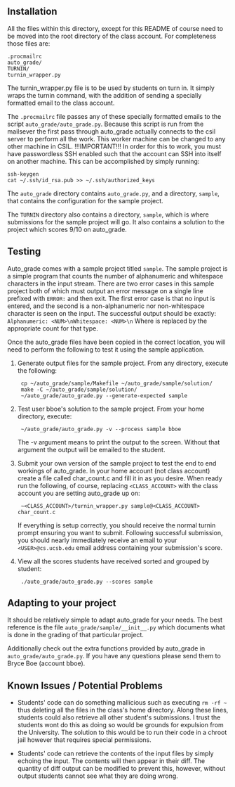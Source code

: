 ## Installation

All the files within this directory, except for this README of course
need to be moved into the root directory of the class account. For
completeness those files are:

    .procmailrc
    auto_grade/
    TURNIN/
    turnin_wrapper.py

The turnin_wrapper.py file is to be used by students on turn in. It
simply wraps the turnin command, with the addition of sending a
specially formatted email to the class account.

The `.procmailrc` file passes any of these specially formatted emails
to the script `auto_grade/auto_grade.py`. Because this script is run
from the mailsever the first pass through auto_grade actually connects
to the csil server to perform all the work. This worker machine can be
changed to any other machine in CSIL.  !!!IMPORTANT!!!  In order for
this to work, you must have passwordless SSH enabled such that the
account can SSH into itself on another machine. This can be
accomplished by simply running:

    ssh-keygen
    cat ~/.ssh/id_rsa.pub >> ~/.ssh/authorized_keys

The `auto_grade` directory contains `auto_grade.py`, and a directory,
`sample`, that contains the configuration for the sample project.

The `TURNIN` directory also contains a directory, `sample`, which is
where submissions for the sample project will go. It also contains a
solution to the project which scores 9/10 on auto_grade.


## Testing

Auto_grade comes with a sample project titled `sample`. The sample
project is a simple program that counts the number of alphanumeric and
whitespace characters in the input stream. There are two error cases
in this sample project both of which must output an error message on a
single line prefixed with `ERROR:` and then exit. The first error case
is that no input is entered, and the second is a non-alphanumeric nor
non-whitespace character is seen on the input. The successful output
should be exactly: `Alphanumeric: <NUM>\nWhitespace: <NUM>\n` Where
<NUM> is replaced by the appropriate count for that type.

Once the auto_grade files have been copied in the correct location, you will
need to perform the following to test it using the sample application.

1. Generate output files for the sample project. From any directory,
   execute the following:
   
        cp ~/auto_grade/sample/Makefile ~/auto_grade/sample/solution/
        make -C ~/auto_grade/sample/solution/
        ~/auto_grade/auto_grade.py --generate-expected sample

2. Test user bboe's solution to the sample project. From your home
   directory, execute:

        ~/auto_grade/auto_grade.py -v --process sample bboe

   The -v argument means to print the output to the screen. Without
   that argument the output will be emailed to the student.

3. Submit your own version of the sample project to test the end to
   end workings of auto_grade. In your home account (not class
   account) create a file called char_count.c and fill it in as you
   desire. When ready run the following, of course, replacing
   `<CLASS_ACCOUNT>` with the class account you are setting auto_grade
   up on:

        ~<CLASS_ACCOUNT>/turnin_wrapper.py sample@<CLASS_ACCOUNT> char_count.c

   If everything is setup correctly, you should receive the normal
   turnin prompt ensuring you want to submit. Following successful
   submission, you should nearly immediately receive an email to your
   `<USER>@cs.ucsb.edu` email address containing your submission's
   score.

4. View all the scores students have received sorted and grouped by
   student:

        ./auto_grade/auto_grade.py --scores sample


## Adapting to your project

It should be relatively simple to adapt auto_grade for your needs. The
best reference is the file `auto_grade/sample/__init__.py` which
documents what is done in the grading of that particular project.

Additionally check out the extra functions provided by auto_grade in
`auto_grade/auto_grade.py`. If you have any questions please send them
to Bryce Boe (account bboe).


## Known Issues / Potential Problems

* Students' code can do something mallicious such as executing `rm -rf
  ~` thus deleting all the files in the class's home directory. Along
  these lines, students could also retrieve all other student's
  submissions. I trust the students wont do this as doing so would be
  grounds for expulsion from the University. The solution to this
  would be to run their code in a chroot jail however that requires
  special permissions.

* Students' code can retrieve the contents of the input files by
  simply echoing the input. The contents will then appear in their
  diff. The quantity of diff output can be modified to prevent this,
  however, without output students cannot see what they are doing
  wrong.
